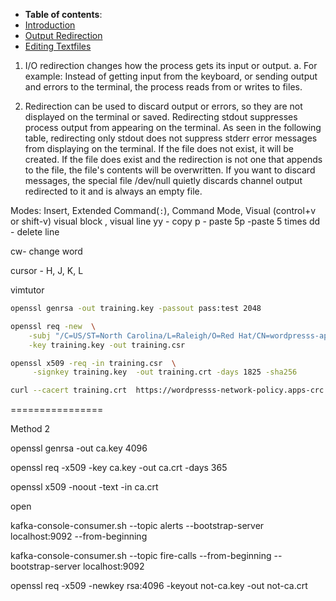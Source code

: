 -  **Table of contents**:
  - [Introduction](#introduction)
  - [Output Redirection](#output-redirection)
  - [Editing Textfiles](#editing-textfiles)



1. I/O redirection changes how the process gets its input or output. 
	a. For example: Instead of getting input from the keyboard, or sending output and errors to the terminal, the process reads from or writes to files.
 
2. Redirection can be used to discard output or errors, so they are not displayed on the
terminal or saved.
Redirecting stdout suppresses process output from appearing on the terminal. As seen in
the following table, redirecting only stdout does not suppress stderr error messages from displaying on the terminal. If the file does not exist, it will be created. If the file does exist and the redirection is not one that appends to the file, the file's contents will be overwritten.
If you want to discard messages, the special file /dev/null quietly discards channel output redirected to it and is always an empty file.




Modes: Insert, Extended Command(`:`), Command Mode, Visual (control+v  or shift-v) visual block , visual line
yy - copy
p - paste
5p -paste 5 times
dd - delete line


cw- change word


cursor - H, J, K, L

vimtutor

```zsh
openssl genrsa -out training.key -passout pass:test 2048
```

```zsh
openssl req -new  \
	-subj "/C=US/ST=North Carolina/L=Raleigh/O=Red Hat/CN=wordpresss-apps.apps-crc.testing" \
    -key training.key -out training.csr
```

```zsh
openssl x509 -req -in training.csr  \
	 -signkey training.key  -out training.crt -days 1825 -sha256
```

```zsh
curl --cacert training.crt  https://wordpresss-network-policy.apps-crc.testing -vI
```
================

Method 2

openssl genrsa -out ca.key 4096

openssl req -x509 -key ca.key -out ca.crt -days 365

openssl x509 -noout -text -in ca.crt

open

kafka-console-consumer.sh --topic alerts --bootstrap-server localhost:9092 --from-beginning

kafka-console-consumer.sh --topic fire-calls --from-beginning --bootstrap-server localhost:9092

openssl req -x509 -newkey rsa:4096 -keyout not-ca.key -out not-ca.crt 